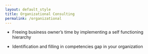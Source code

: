 ```yaml
---
layout: default_style
title: Organizational Consulting
permalink: /organizational
---
```


- Freeing business owner’s time by implementing a self functioning hierarchy  
 
- Identification and filling in competencies gap in your organization
